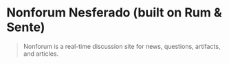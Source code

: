 # Nonforum Nesferado (built on Rum & Sente)

> Nonforum is a real-time discussion site for news, questions, artifacts, and articles.
